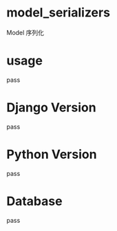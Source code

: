 # model_serializers
Model 序列化

# usage
pass

# Django Version
pass

# Python Version
pass

# Database
pass
